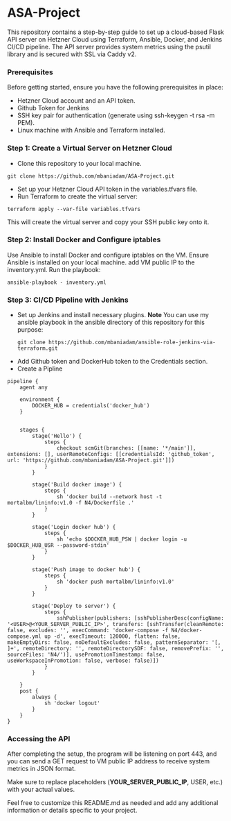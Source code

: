 # ASA-Project

This repository contains a step-by-step guide to set up a cloud-based Flask API server on Hetzner Cloud using Terraform, Ansible, Docker, and Jenkins CI/CD pipeline. The API server provides system metrics using the psutil library and is secured with SSL via Caddy v2.

### Prerequisites
Before getting started, ensure you have the following prerequisites in place:

- Hetzner Cloud account and an API token.
- Github Token for Jenkins
- SSH key pair for authentication (generate using ssh-keygen -t rsa -m PEM).
- Linux machine with Ansible and Terraform installed.
  


### Step 1: Create a Virtual Server on Hetzner Cloud
- Clone this repository to your local machine.
```console bash
git clone https://github.com/mbaniadam/ASA-Project.git
```
- Set up your Hetzner Cloud API token in the variables.tfvars file.
- Run Terraform to create the virtual server:
```console bash
terraform apply --var-file variables.tfvars
```

This will create the virtual server and copy your SSH public key onto it.

### Step 2: Install Docker and Configure iptables
Use Ansible to install Docker and configure iptables on the VM. Ensure Ansible is installed on your local machine.
add VM public IP to the inventory.yml.
Run the playbook:
```console bash
ansible-playbook - inventory.yml
```

### Step 3: CI/CD Pipeline with Jenkins
- Set up Jenkins and install necessary plugins.
**Note**
  You can use my ansible playbook in the ansible directory of this repository for this purpose:
  ```console bash
  git clone https://github.com/mbaniadam/ansible-role-jenkins-via-terraform.git
  ```
- Add Github token and DockerHub token to the Credentials section.
- Create a Pipline
```console
pipeline {
    agent any
    
    environment {
        DOCKER_HUB = credentials('docker_hub')
    }


    stages {
        stage('Hello') {
            steps {
                checkout scmGit(branches: [[name: '*/main']], extensions: [], userRemoteConfigs: [[credentialsId: 'github_token', url: 'https://github.com/mbaniadam/ASA-Project.git']])
            }
        }
    
        stage('Build docker image') {
            steps {
                sh 'docker build --network host -t mortalbm/lininfo:v1.0 -f N4/Dockerfile .'
            }
        }
        
        stage('Login docker hub') {
            steps {
                sh 'echo $DOCKER_HUB_PSW | docker login -u $DOCKER_HUB_USR --password-stdin'
            }
        }
        
        stage('Push image to docker hub') {
            steps {
                sh 'docker push mortalbm/lininfo:v1.0'
            }
        }
        
        stage('Deploy to server') {
            steps {
                sshPublisher(publishers: [sshPublisherDesc(configName: '<USER>@<YOUR_SERVER_PUBLIC_IP>', transfers: [sshTransfer(cleanRemote: false, excludes: '', execCommand: 'docker-compose -f N4/docker-compose.yml up -d', execTimeout: 120000, flatten: false, makeEmptyDirs: false, noDefaultExcludes: false, patternSeparator: '[, ]+', remoteDirectory: '', remoteDirectorySDF: false, removePrefix: '', sourceFiles: 'N4/')], usePromotionTimestamp: false, useWorkspaceInPromotion: false, verbose: false)])
            }
        }
    
    }
    post {
        always {
            sh 'docker logout'
        }
    }
}
```

### Accessing the API
After completing the setup, the program will be listening on port 443, and you can send a GET request to VM public IP address to receive system metrics in JSON format.

Make sure to replace placeholders (**YOUR_SERVER_PUBLIC_IP**, USER, etc.) with your actual values.

Feel free to customize this README.md as needed and add any additional information or details specific to your project.

